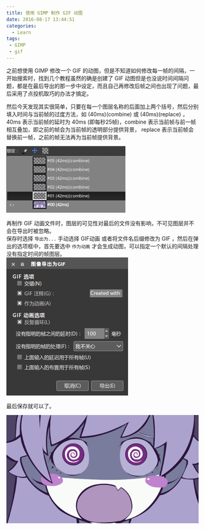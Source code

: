 ```yaml
---
title: 使用 GIMP 制作 GIF 动图
date: 2016-08-17 13:44:51
categories:
  - Learn
tags:
 - GIMP
 - gif
---
```

之前想使用 GIMP 修改一个 GIF 的动图，但是不知道如何修改每一帧的间隔，一开始搜索时，找到几个教程虽然的确是创建了 GIF 动图但是也没说时间间隔问题，都是在最后导出的那一步中设定，而且自己再修改后帧之间也出现了问题，最后采用了点投机取巧的办法才搞定。  

然后今天发现其实很简单，只要在每一个图层名称的后面加上两个括号，然后分别填入时间与当前帧的过度方法，如 (40ms)(combine) 或 (40ms)(replace) ，40ms 表示当前帧的延时为 40ms (即每秒25帧)，combine 表示当前帧与前一帧相互叠加，即之前的帧会为当前帧的透明部分提供背景， replace 表示当前帧会替换前一帧，之前的帧无法再为当前帧提供背景。  
<!--more-->
![Layers](/images/post/p04-layers.png)

再制作 GIF 动画文件时，图层的可见性对最后的文件没有影响，不可见图层并不会在导出时被忽略。  
保存时选择 `导出为...` 手动选择 GIF动画 或者将文件名后缀修改为 GIF ，然后在弹出的选项框中，首先要选中 `作为动画` 才会生成动图，可以指定一个默认的间隔处理没有指定时间的帧图层。    
![Export](/images/post/p04-export-as-gif.png)

最后保存就可以了。

![Shinobu](/images/post/p04-shinobu-640x360.gif)
